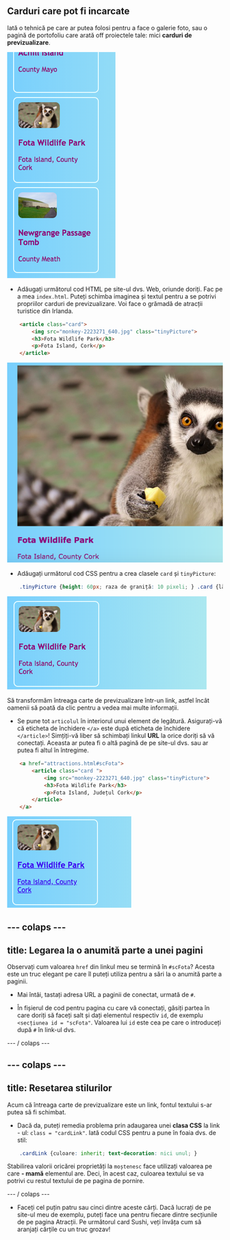 ## Carduri care pot fi incarcate

Iată o tehnică pe care ar putea folosi pentru a face o galerie foto, sau o pagină de portofoliu care arată off proiectele tale: mici **carduri de previzualizare**.

![Examinați o carte care prezintă o miniatură de imagine și un anumit text](images/cardsPreview.png)

+ Adăugați următorul cod HTML pe site-ul dvs. Web, oriunde doriți. Fac pe a mea `index.html`. Puteți schimba imaginea și textul pentru a se potrivi propriilor carduri de previzualizare. Voi face o grămadă de atracții turistice din Irlanda.

```html
    <article class="card">
        <img src="monkey-2223271_640.jpg" class="tinyPicture">
        <h3>Fota Wildlife Park</h3>
        <p>Fota Island, Cork</p>
    </article>
```

![Imaginea și textul înainte de aplicarea stilurilor](images/cardUnstyled.png)

+ Adăugați următorul cod CSS pentru a crea clasele `card` și `tinyPicture`:

```css
    .tinyPicture {height: 60px; raza de graniță: 10 pixeli; } .card {lățime: 200px; înălțime: 200px; frontieră: 2px solid # F0FFFF; raza de graniță: 10 pixeli; box-size: caseta de margine; padding: 10px; margin-top: 10px; font-familie: "Trebuchet MS", sans-serif; } .card: hover {border-color: # 1E90FF; }
```

![Imagine și text cu stil pentru a crea un efect de carte mică](images/cardStyled.png)

Să transformăm întreaga carte de previzualizare într-un link, astfel încât oamenii să poată da clic pentru a vedea mai multe informații.

+ Se pune tot `articolul` în interiorul unui element de legătură. Asigurați-vă că eticheta de închidere `</a>` este după eticheta de închidere `</article>`! Simțiți-vă liber să schimbați linkul **URL** la orice doriți să vă conectați. Aceasta ar putea fi o altă pagină de pe site-ul dvs. sau ar putea fi altul în întregime.

```html
    <a href="attractions.html#scFota">  
        <article class="card ">
            <img src="monkey-2223271_640.jpg" class="tinyPicture">
            <h3>Fota Wildlife Park</h3>
            <p>Fota Island, Județul Cork</p>
        </article>
    </a>
```

![Text și imagine care au fost transformate într-un link](images/cardLink.png)

## \--- colaps \---

## title: Legarea la o anumită parte a unei pagini

Observați cum valoarea `href` din linkul meu se termină în `#scFota`? Acesta este un truc elegant pe care îl puteți utiliza pentru a sări la o anumită parte a paginii.

+ Mai întâi, tastați adresa URL a paginii de conectat, urmată de `#`.

+ În fișierul de cod pentru pagina cu care vă conectați, găsiți partea în care doriți să faceți salt și dați elementul respectiv `id`, de exemplu `<secțiunea id = "scFota"`. Valoarea lui `id` este cea pe care o introduceți după `#` în link-ul dvs.

\--- / colaps \---

## \--- colaps \---

## title: Resetarea stilurilor

Acum că întreaga carte de previzualizare este un link, fontul textului s-ar putea să fi schimbat.

+ Dacă da, puteți remedia problema prin adaugarea unei **clasa CSS** la link - ul: `class = "cardLink"`. Iată codul CSS pentru a pune în foaia dvs. de stil:

```css
    .cardLink {culoare: inherit; text-decoration: nici unul; }
```

Stabilirea valorii oricărei proprietăți la `moștenesc` face utilizați valoarea pe care **- mamă** elementul are. Deci, în acest caz, culoarea textului se va potrivi cu restul textului de pe pagina de pornire.

\--- / colaps \---

+ Faceți cel puțin patru sau cinci dintre aceste cărți. Dacă lucrați de pe site-ul meu de exemplu, puteți face una pentru fiecare dintre secțiunile de pe pagina Atracții. Pe următorul card Sushi, veți învăța cum să aranjați cărțile cu un truc grozav!
